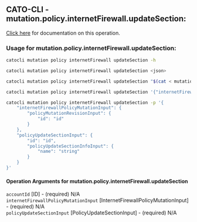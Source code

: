 
## CATO-CLI - mutation.policy.internetFirewall.updateSection:
[Click here](https://api.catonetworks.com/documentation/#mutation-mutation.policy.internetFirewall.updateSection) for documentation on this operation.

### Usage for mutation.policy.internetFirewall.updateSection:

```bash
catocli mutation policy internetFirewall updateSection -h

catocli mutation policy internetFirewall updateSection <json>

catocli mutation policy internetFirewall updateSection "$(cat < mutation.policy.internetFirewall.updateSection.json)"

catocli mutation policy internetFirewall updateSection '{"internetFirewallPolicyMutationInput":{"policyMutationRevisionInput":{"id":"id"}},"policyUpdateSectionInput":{"id":"id","policyUpdateSectionInfoInput":{"name":"string"}}}'

catocli mutation policy internetFirewall updateSection -p '{
    "internetFirewallPolicyMutationInput": {
        "policyMutationRevisionInput": {
            "id": "id"
        }
    },
    "policyUpdateSectionInput": {
        "id": "id",
        "policyUpdateSectionInfoInput": {
            "name": "string"
        }
    }
}'
```

#### Operation Arguments for mutation.policy.internetFirewall.updateSection ####

`accountId` [ID] - (required) N/A    
`internetFirewallPolicyMutationInput` [InternetFirewallPolicyMutationInput] - (required) N/A    
`policyUpdateSectionInput` [PolicyUpdateSectionInput] - (required) N/A    
